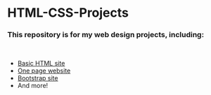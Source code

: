 # HTML-CSS-Projects
<h3>This repository is for my web design projects, including:</h3>
<br>
<ul>
	<li><a target="new" href="https://github.com/kevlarsov/HTML-CSS-Projects/tree/main/cars">Basic HTML site</a></li>
	<li><a target="new" href="https://github.com/kevlarsov/HTML-CSS-Projects/tree/main/one_page_website">One page website</a></li>
	<li><a target="new" href="https://github.com/kevlarsov/HTML-CSS-Projects/tree/main/bootstrap4_project">Bootstrap site</a></li>
	<li>And more!</li>
</ul>
